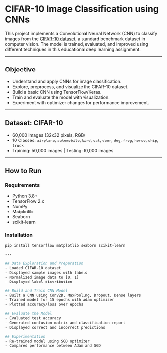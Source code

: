 # CIFAR-10 Image Classification using CNNs

This project implements a Convolutional Neural Network (CNN) to classify images from the [CIFAR-10 dataset](https://www.cs.toronto.edu/~kriz/cifar.html), a standard benchmark dataset in computer vision. The model is trained, evaluated, and improved using different techniques in this educational deep learning assignment.

---

## Objective

- Understand and apply CNNs for image classification.
- Explore, preprocess, and visualize the CIFAR-10 dataset.
- Build a basic CNN using TensorFlow/Keras.
- Train and evaluate the model with visualization.
- Experiment with optimizer changes for performance improvement.

---

## Dataset: CIFAR-10

- 60,000 images (32x32 pixels, RGB)
- 10 Classes: `airplane`, `automobile`, `bird`, `cat`, `deer`, `dog`, `frog`, `horse`, `ship`, `truck`
- Training: 50,000 images | Testing: 10,000 images

---

## How to Run

### Requirements

- Python 3.8+
- TensorFlow 2.x
- NumPy
- Matplotlib
- Seaborn
- scikit-learn

### Installation

```bash
pip install tensorflow matplotlib seaborn scikit-learn

---

## Data Exploration and Preparation
- Loaded CIFAR-10 dataset
- Displayed sample images with labels
- Normalized image data to [0, 1]
- Displayed label distribution

## Build and Train CNN Model
- Built a CNN using Conv2D, MaxPooling, Dropout, Dense layers
- Trained model for 15 epochs with Adam optimizer
- Plotted accuracy/loss over epochs

## Evaluate the Model
- Evaluated test accuracy
- Generated confusion matrix and classification report
- Displayed correct and incorrect predictions

## Experimentation
- Re-trained model using SGD optimizer
- Compared performance between Adam and SGD




